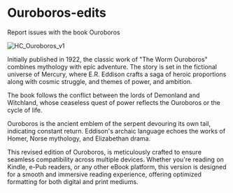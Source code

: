# Ouroboros-edits
Report issues with the book Ouroboros

![HC_Ouroboros_v1](https://github.com/user-attachments/assets/ac471fbc-57ef-45d3-b69c-222086f13581)


Initially published in 1922, the classic work of  "The Worm Ouroboros" 
combines mythology with epic adventure. The story is set in the 
fictional universe of Mercury, where E.R. Eddison crafts a saga 
of heroic proportions along with cosmic struggle, and themes of power, 
and ambition. 

The book follows the conflict between the lords of Demonland and Witchland, 
whose ceaseless quest of power reflects the Ouroboros or the cycle of life. 
 
Ouroboros is the ancient emblem of the serpent devouring its own tail, indicating 
constant return. Eddison's archaic language echoes the works of Homer, 
Norse mythology, and Elizabethan drama.

This revised edition of Ouroboros, is meticulously crafted to ensure 
seamless compatibility across multiple devices.  Whether you're reading 
on Kindle, e-Pub readers, or any other eBook platform, this version is 
designed for a smooth and immersive reading experience, offering optimized 
formatting for both digital and print mediums.  
